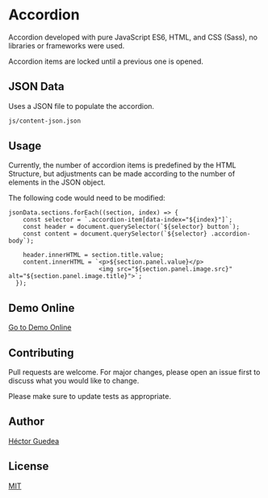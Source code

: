 # Accordion

Accordion developed with pure JavaScript ES6, HTML, and CSS (Sass), no libraries or frameworks were used.

Accordion items are locked until a previous one is opened.

## JSON Data

Uses a JSON file to populate the accordion.

```bash
js/content-json.json
```

## Usage

Currently, the number of accordion items is predefined by the HTML Structure, but adjustments can be made according to the number of elements in the JSON object.

The following code would need to be modified:

```
jsonData.sections.forEach((section, index) => {
    const selector = `.accordion-item[data-index="${index}"]`;
    const header = document.querySelector(`${selector} button`);
    const content = document.querySelector(`${selector} .accordion-body`);

    header.innerHTML = section.title.value;
    content.innerHTML = `<p>${section.panel.value}</p>
                         <img src="${section.panel.image.src}" alt="${section.panel.image.title}">`;
  });

```

## Demo Online

[Go to Demo Online](https://hectorguedea.com/accordion/)

## Contributing

Pull requests are welcome. For major changes, please open an issue first
to discuss what you would like to change.

Please make sure to update tests as appropriate.


## Author

[Héctor Guedea](https://hectorguedea.com)

## License

[MIT](https://choosealicense.com/licenses/mit/)